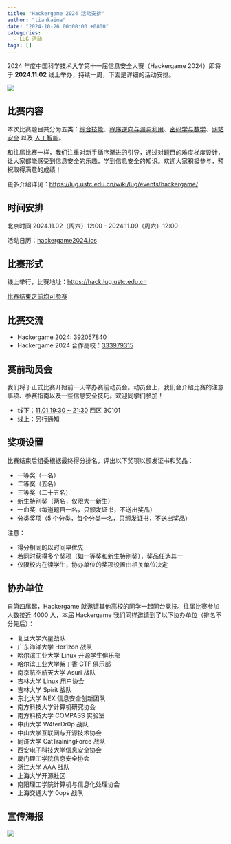 ```yaml
---
title: "Hackergame 2024 活动安排"
author: "tiankaima"
date: "2024-10-26 00:00:00 +0800"
categories:
  - LUG 活动
tags: []
---
```


2024 年度中国科学技术大学第十一届信息安全大赛（Hackergame 2024）即将于 **2024.11.02** 线上举办，持续一周，下面是详细的活动安排。

![](https://ftp.lug.ustc.edu.cn/%E6%B4%BB%E5%8A%A8/2024.11.02_Hackergame_2024/%E6%B4%BB%E5%8A%A8%E5%AE%89%E6%8E%92%E7%94%BB%E6%9D%BF%201-100.jpg)

## 比赛内容

本次比赛题目共分为五类：<u>综合技能</u>、<u>程序逆向与漏洞利用</u>、<u>密码学与数学</u>、<u>网站安全</u> 以及 <u>人工智能</u>。

和往届比赛一样，我们注重对新手循序渐进的引导，通过对题目的难度梯度设计，让大家都能感受到信息安全的乐趣，学到信息安全的知识。欢迎大家积极参与，预祝取得满意的成绩！

更多介绍详见：<https://lug.ustc.edu.cn/wiki/lug/events/hackergame/>

## 时间安排

北京时间 2024.11.02（周六）12:00 - 2024.11.09（周六）12:00

活动日历：[hackergame2024.ics](https://ftp.lug.ustc.edu.cn/%E6%B4%BB%E5%8A%A8/2024.11.02_Hackergame_2024/hackergame2024.ics)

## 比赛形式

线上举行，比赛地址：<https://hack.lug.ustc.edu.cn>

<u>比赛结束之前均可参赛</u>

## 比赛交流

- Hackergame 2024: <u>392057840</u>
- Hackergame 2024 合作高校：<u>333979315</u>

## 赛前动员会

我们将于正式比赛开始前一天举办赛前动员会。动员会上，我们会介绍比赛的注意事项、参赛指南以及一些信息安全技巧。欢迎同学们参加！

- 线下：<u>11.01 19:30 ~ 21:30</u> 西区 3C101
- 线上：另行通知

## 奖项设置

比赛结束后组委根据最终得分排名，评出以下奖项以颁发证书和奖品：

- 一等奖（一名）
- 二等奖（五名）
- 三等奖（二十五名）
- 新生特别奖（两名，仅限大一新生）
- 一血奖（每道题目一名，只颁发证书，不送出奖品）
- 分类奖项（5 个分类，每个分类一名，只颁发证书，不送出奖品）

注意：

- 得分相同的以时间早优先
- 若同时获得多个奖项（如一等奖和新生特别奖），奖品任选其一
- 仅限校内在读学生，协办单位的奖项设置由相关单位决定

## 协办单位

自第四届起，Hackergame 就邀请其他高校的同学一起同台竞技。往届比赛参加人数接近 4000 人，本届 Hackergame 我们同样邀请到了以下协办单位（排名不分先后）：

- 复旦大学六星战队
- 广东海洋大学 Hor1zon 战队
- 哈尔滨工业大学 Linux 开源学生俱乐部
- 哈尔滨工业大学紫丁香 CTF 俱乐部
- 南京航空航天大学 Asuri 战队
- 吉林大学 Linux 用户协会
- 吉林大学 Spirit 战队
- 东北大学 NEX 信息安全创新团队
- 南方科技大学计算机研究协会
- 南方科技大学 COMPASS 实验室
- 中山大学 W4terDr0p 战队
- 中山大学互联网与开源技术协会
- 同济大学 CatTrainingForce 战队
- 西安电子科技大学信息安全协会
- 厦门理工学院信息安全协会
- 浙江大学 AAA 战队
- 上海大学开源社区
- 南阳理工学院计算机与信息化处理协会
- 上海交通大学 0ops 战队

## 宣传海报

![](https://ftp.lug.ustc.edu.cn/%E6%B4%BB%E5%8A%A8/2024.11.02_Hackergame_2024/Rev.16%E5%B1%95%E6%9E%B6.png)
